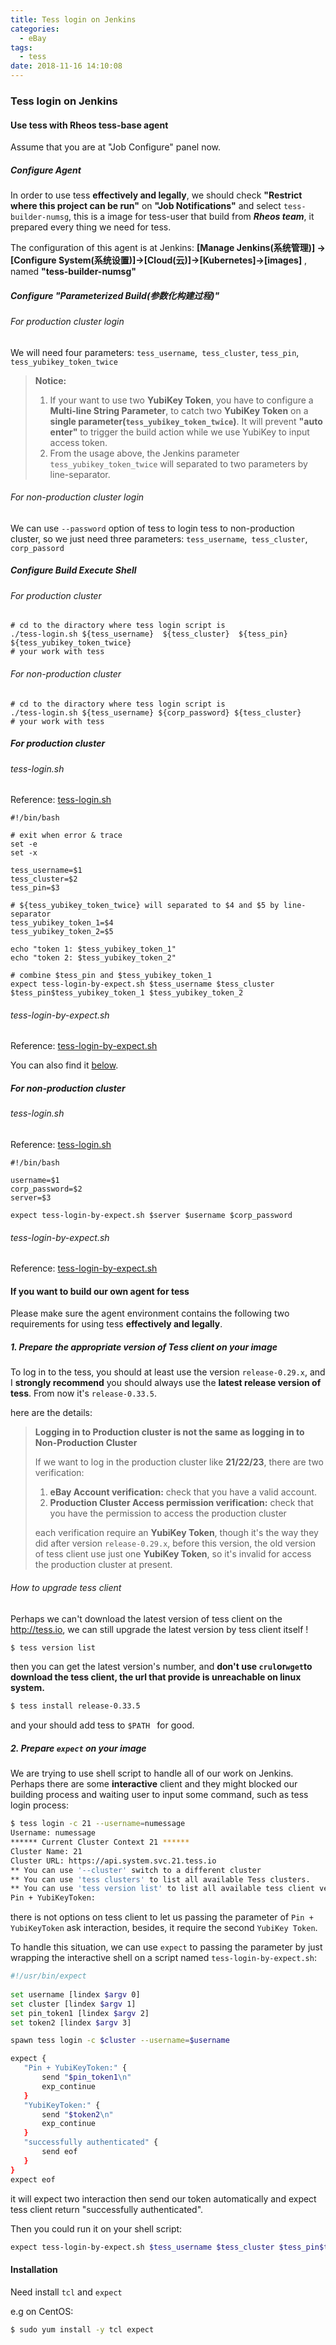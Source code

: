 ```yaml
---
title: Tess login on Jenkins
categories:
  - eBay
tags:
  - tess
date: 2018-11-16 14:10:08
---
```




### Tess login on Jenkins

#### Use tess with Rheos tess-base agent

Assume that you are at "Job Configure" panel now.

##### Configure Agent

In order to use tess **effectively and legally**, we should check **"Restrict where this project can be run"** on **"Job Notifications"** and select `tess-builder-numsg`, this is a image for tess-user that build from ***Rheos team***, it prepared every thing we need for tess.

The configuration of this agent is at Jenkins: **[Manage Jenkins(系统管理)] -> [Configure System(系统设置)]->[Cloud(云)]->[Kubernetes]->[images]** , named **"tess-builder-numsg"**

##### Configure "Parameterized Build(参数化构建过程)"

###### For production cluster login

We will need four parameters: `tess_username`,` tess_cluster`, `tess_pin`, `tess_yubikey_token_twice`

>  **Notice:** 
>
> 1. If your want to use two **YubiKey Token**, you have to configure a **Multi-line String Parameter**, to catch two **YubiKey Token** on a **single parameter(`tess_yubikey_token_twice`)**. It will prevent **"auto enter"** to trigger the build action while we use YubiKey to input access token.
> 2. From the usage above, the Jenkins parameter `tess_yubikey_token_twice` will separated to two parameters by line-separator.

###### For non-production cluster login

We can use `--password` option of tess to login tess to non-production cluster, so we just need three parameters: `tess_username`,` tess_cluster`, `corp_passord`

##### Configure Build Execute Shell

###### For production cluster

``` shell
# cd to the diractory where tess login script is
./tess-login.sh ${tess_username}  ${tess_cluster}  ${tess_pin} ${tess_yubikey_token_twice}
# your work with tess
```

###### For non-production cluster

``` shell
# cd to the diractory where tess login script is
./tess-login.sh ${tess_username} ${corp_password} ${tess_cluster}
# your work with tess
```

##### For production cluster

###### tess-login.sh

Reference: [tess-login.sh](https://github.corp.ebay.com/jiaweizhang/NuMessage/blob/promethuesAndGrafanaConfig/numsg-deploy/metrics-deploy/spec/prod/tess-login.sh)

``` shell
#!/bin/bash

# exit when error & trace
set -e
set -x

tess_username=$1
tess_cluster=$2
tess_pin=$3

# ${tess_yubikey_token_twice} will separated to $4 and $5 by line-separator
tess_yubikey_token_1=$4
tess_yubikey_token_2=$5

echo "token 1: $tess_yubikey_token_1"
echo "token 2: $tess_yubikey_token_2"

# combine $tess_pin and $tess_yubikey_token_1
expect tess-login-by-expect.sh $tess_username $tess_cluster $tess_pin$tess_yubikey_token_1 $tess_yubikey_token_2
```

###### tess-login-by-expect.sh

Reference: [tess-login-by-expect.sh](https://github.corp.ebay.com/jiaweizhang/NuMessage/blob/promethuesAndGrafanaConfig/numsg-deploy/metrics-deploy/spec/prod/tess-login-by-expect.sh)

You can also find it [below](2.-Prepare-expect-on-your-image).

##### For non-production cluster

###### tess-login.sh

Reference: [tess-login.sh](https://github.corp.ebay.com/jiaweizhang/NuMessage/blob/promethuesAndGrafanaConfig/numsg-deploy/metrics-deploy/spec/qa/tess-login.sh)

``` shell
#!/bin/bash

username=$1
corp_password=$2
server=$3

expect tess-login-by-expect.sh $server $username $corp_password
```

###### tess-login-by-expect.sh

Reference: [tess-login-by-expect.sh](https://github.corp.ebay.com/jiaweizhang/NuMessage/blob/promethuesAndGrafanaConfig/numsg-deploy/metrics-deploy/spec/qa/tess-login-by-expect.sh)

#### If you want to build our own agent for tess

Please make sure the agent environment contains the following two requirements for using tess **effectively and legally**.

##### 1. Prepare the appropriate version of Tess client on your image

To log in to the tess, you should at least use the version `release-0.29.x`, and I **strongly recommend** you should always use the **latest release version of tess**. From now it's `release-0.33.5`.

here are the details: 

> **Logging in to Production cluster is not the same as logging in to Non-Production Cluster**
>
> If we want to log in the production cluster like **21/22/23**, there are two verification:
>
> 1. **eBay Account verification:** check that you have a valid account.
> 2. **Production Cluster Access permission verification:** check that you have the permission to access the production cluster
>
> each verification require an **YubiKey Token**, though it's the way they did after version `release-0.29.x`, before this version, the old version of tess client use just one **YubiKey Token**, so it's invalid for access the production cluster at present.

###### How to upgrade tess client

Perhaps we can't download the latest version of tess client on the http://tess.io, we can still upgrade the latest version by tess client itself !

``` bash
$ tess version list
```

then you can get the latest version's number, and **don't use `crul`or`wget`to download the tess client, the url that provide is unreachable on linux system.**

``` bash
$ tess install release-0.33.5
```

and your should add tess to `$PATH ` for good.

##### 2. Prepare `expect` on your image

We are trying to use shell script to handle all of our work on Jenkins. Perhaps there are some **interactive** client and they might blocked our building process and waiting user to input some command, such as tess login process:

``` bash
$ tess login -c 21 --username=numessage
Username: numessage
****** Current Cluster Context 21 ******
Cluster Name: 21
Cluster URL: https://api.system.svc.21.tess.io
** You can use '--cluster' switch to a different cluster
** You can use 'tess clusters' to list all available Tess clusters.
** You can use 'tess version list' to list all available tess client versions.
Pin + YubiKeyToken: 
```

there is not options on tess client  to let us passing the parameter of `Pin + YubiKeyToken` ask interaction, besides, it require the second `YubiKey Token`. 

To handle this situation, we can use `expect` to passing the parameter by just wrapping the interactive shell on a script named `tess-login-by-expect.sh`:

 ``` bash
#!/usr/bin/expect
  
set username [lindex $argv 0]
set cluster [lindex $argv 1]
set pin_token1 [lindex $argv 2]
set token2 [lindex $argv 3]

spawn tess login -c $cluster --username=$username

expect {
    "Pin + YubiKeyToken:" {
        send "$pin_token1\n"
        exp_continue
    }
    "YubiKeyToken:" {
        send "$token2\n"
        exp_continue
    }
    "successfully authenticated" {
        send eof
    }
}
expect eof
 ```

it will expect two interaction then send our token automatically and expect tess client return "successfully authenticated".

Then you could run it on your shell script:

``` bash
expect tess-login-by-expect.sh $tess_username $tess_cluster $tess_pin$tess_yubikey_token_1 $tess_yubikey_token_2
```

#### Installation

Need install `tcl` and `expect`

e.g on CentOS:

``` bash
$ sudo yum install -y tcl expect
```